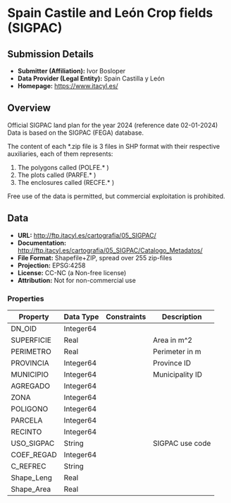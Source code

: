 # Spain Castile and León Crop fields (SIGPAC)

## Submission Details

- **Submitter (Affiliation):** Ivor Bosloper
- **Data Provider (Legal Entity):** Spain Castilla y León
- **Homepage:** https://www.itacyl.es/

## Overview

Official SIGPAC land plan for the year 2024 (reference date 02-01-2024)
Data is based on the SIGPAC (FEGA) database.

The content of each *.zip file is 3 files in SHP format with their respective auxiliaries, each of them represents:

1. The polygons called (POLFE.* )  
2. The plots called (PARFE.* )
3. The enclosures called (RECFE.* )

Free use of the data is permitted, but commercial exploitation is prohibited.

## Data

- **URL:** http://ftp.itacyl.es/cartografia/05_SIGPAC/
- **Documentation:** http://ftp.itacyl.es/cartografia/05_SIGPAC/Catalogo_Metadatos/
- **File Format:** Shapefile+ZIP, spread over 255 zip-files
- **Projection:** EPSG:4258
- **License:** CC-NC (a Non-free license)
- **Attribution:** Not for non-commercial use

### Properties

| Property   | Data Type | Constraints | Description     |
|------------|-----------|-------------|-----------------|
| DN_OID     | Integer64 |             |                 |
| SUPERFICIE | Real      |             | Area in m^2     |
| PERIMETRO  | Real      |             | Perimeter in m  |
| PROVINCIA  | Integer64 |             | Province ID     |
| MUNICIPIO  | Integer64 |             | Municipality ID |
| AGREGADO   | Integer64 |             |                 |
| ZONA       | Integer64 |             |                 |
| POLIGONO   | Integer64 |             |                 |
| PARCELA    | Integer64 |             |                 |
| RECINTO    | Integer64 |             |                 |
| USO_SIGPAC | String    |             | SIGPAC use code |
| COEF_REGAD | Integer64 |             |                 |
| C_REFREC   | String    |             |                 |
| Shape_Leng | Real      |             |                 |
| Shape_Area | Real      |             |                 |

